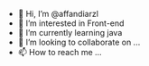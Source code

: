 - 👋 Hi, I’m @affandiarzl
- 👀 I’m interested in Front-end
- 🌱 I’m currently learning java
- 💞️ I’m looking to collaborate on ...
- 📫 How to reach me ...

<!---
affandiarzl/affandiarzl is a ✨ special ✨ repository because its `README.md` (this file) appears on your GitHub profile.
You can click the Preview link to take a look at your changes.
--->
